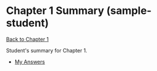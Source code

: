 # Chapter 1 Summary (sample-student)

[Back to Chapter 1](../README.md)

Student's summary for Chapter 1.

*   [My Answers](./answer.md)